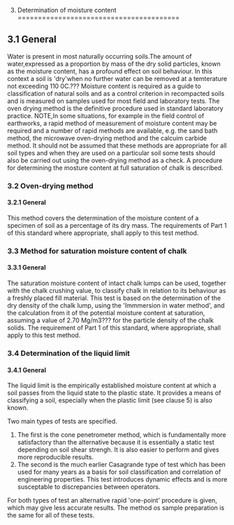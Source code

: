 3. Determination of moisture content
========================================

3.1 General
----------------------
Water is present in most naturally occurring soils.The amount of water,expressed as a proportion by mass of the dry solid particles, known as the moisture content, has a profound effect on soil behaviour. In this context a soil is 'dry'when no further water can be removed at a temterature not exceeding 110 0C.???
Moisture content is required as a guide to classification of natural soils and as a control criterion in recompacted soils and is measured on samples used for most field and laboratory tests. The oven drying method is the definitive procedure used in standard laboratory practice.
NOTE,In some situations, for example in the field control of earthworks, a rapid method of measurement of moisture content may be required and a number of rapid methods are available, e.g. the sand bath method, the microwave oven-drying method and the calcuim carbide method. It should not be assumed that these methods are appropriate for all soil types and when they are used on a particular soil some tests should also be carried out using the oven-drying method as a check.
A procedure for determining the mosture content at full saturation of chalk is described.

### 3.2 Oven-drying method

#### 3.2.1 General

This method covers the determination of the moisture content of a specimen of soil as a percentage of its dry mass.
The requirements of Part 1 of this standard where appropriate, shall apply to this test method.

### 3.3 Method for saturation moisture content of chalk

#### 3.3.1 General

The saturation moisture content of intact chalk lumps can be used, together with the chalk crushing value, to classify chalk in relation to its behaviour as a freshly placed fill material. This test is based on the determination of the dry density of the chalk lump, using the 'Immmersion in water method', and the calculation from it of the potential moisture content at saturation, assuming a value of 2.70 Mg/m3??? for the particle density of the chalk solids.
The requirement of Part 1 of this standard, where appropriate, shall apply to this test method.


### 3.4 Determination of the liquid limit

#### 3.4.1 General

The liquid limit is the empirically established moisture content at which a soil passes from the liquid state to the plastic state. It provides a means of classifying a soil, especially when the plastic limit (see clause 5) is also known.

Two main types of tests are specified. 

1. The first is the cone penetrometer method, which is fundamentally more satisfactory than the alternative because it is essentially a static test depending on soil shear strengh. It is also easier to perform and gives more reproducible results. 
2. The second is the much earlier Casagrande type of test which has been used for many years as a basis for soil classification and correlation of engineering properties. This test
introduces dynamic effects and is more susceptable to discrepancies between operators.

For both types of test an alternative rapid 'one-point' procedure is given, which may give less accurate results.
The method os sample preparation is the same for all of these tests.


